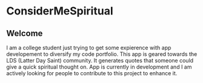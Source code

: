 # ConsiderMeSpiritual


## Welcome
I am a college student just trying to get some expierence with app developement to diversify my code portfolio. This app is geared towards the LDS (Latter Day Saint) community. It generates quotes that someone could give a quick spiritual thought on. App is currently in development and I am actively looking for people to contribute to this project to enhance it.


